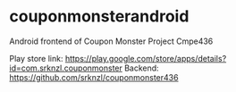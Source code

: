 # couponmonsterandroid
Android frontend of Coupon Monster Project Cmpe436

Play store link: https://play.google.com/store/apps/details?id=com.srknzl.couponmonster
Backend: https://github.com/srknzl/couponmonster436
